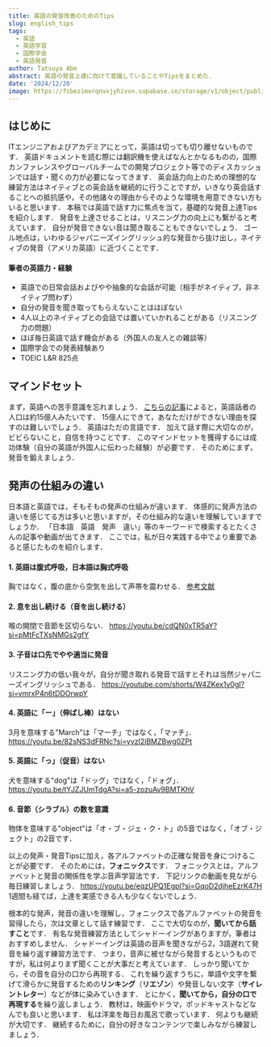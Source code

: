 ```yaml
---
title: 英語の発音改善のためのTips
slug: english_tips
tags:
  - 英語
  - 英語学習
  - 国際学会
  - 英語発音
author: Tatsuya Abe
abstract: 英語の発音上達に向けて意識していることやTipsをまとめた．
date: '2024/12/20'
image: https://fsbezimxrqnvxjyhivvn.supabase.co/storage/v1/object/public/blogThumbnail/english_tips.jpg?t=2025-01-16T14%3A07%3A37.236Z
---
```

## はじめに
ITエンジニアおよびアカデミアにとって，英語は切っても切り離せないものです．
英語ドキュメントを読む際には翻訳機を使えばなんとかなるものの，国際カンファレンスやグローバルチームでの開発プロジェクト等でのディスカッションでは話す・聞くの力が必要になってきます．
英会話力向上のための理想的な練習方法はネイティブとの英会話を継続的に行うことですが，いきなり英会話することへの抵抗感や，その他諸々の理由からそのような環境を用意できない方もいると思います．
本稿では英語で話す力に焦点を当て，基礎的な発音上達Tipsを紹介します．
発音を上達させることは，リスニング力の向上にも繋がると考えています．
自分が発音できない音は聞き取ることもできないでしょう．
ゴール地点は，いわゆるジャパニーズイングリッシュ的な発音から抜け出し，ネイティブの発音（アメリカ英語）に近づくことです．

#### 筆者の英語力・経験
- 英語での日常会話およびやや抽象的な会話が可能（相手がネイティブ，非ネイティブ問わず）
- 自分の発音を聞き取ってもらえないことはほぼない
- 4人以上のネイティブとの会話では置いていかれることがある（リスニング力の問題）
- ほぼ毎日英語で話す機会がある（外国人の友人との雑談等）
- 国際学会での発表経験あり
- TOEIC L&R 825点

## マインドセット
まず，英語への苦手意識を忘れましょう．
[こちらの記事](https://www.statista.com/statistics/266808/the-most-spoken-languages-worldwide/)によると，英語話者の人口は約15億人みたいです．
15億人にできて，あなただけができない理由を探すのは難しいでしょう．
英語はただの言語です．
加えて話す際に大切なのが，ビビらないこと，自信を持つことです．
このマインドセットを獲得するには成功体験（自分の英語が外国人に伝わった経験）が必要です．
そのためにまず，発音を鍛えましょう．

## 発声の仕組みの違い
日本語と英語では，そもそもの発声の仕組みが違います．
体感的に発声方法の違いを感じてる方は多いと思いますが，その仕組み的な違いを理解していますでしょうか．
「日本語　英語　発声　違い」等のキーワードで検索するとたくさんの記事や動画が出てきます．
ここでは，私が日々実践する中でより重要であると感じたものを紹介します．

#### 1. 英語は腹式呼吸，日本語は胸式呼吸
胸ではなく，腹の底から空気を出して声帯を震わせる．
[参考文献](https://ndlsearch.ndl.go.jp/books/R000000004-I023628127)

#### 2. 息を出し続ける（音を出し続ける）
喉の開閉で音節を区切らない．
https://youtu.be/cdQN0xTR5aY?si=pMtFcTXsNMGs2gfY

#### 3. 子音は口先でやや適当に発音
リスニング力の低い我々が，自分が聞き取れる発音で話すとそれは当然ジャパニーズイングリッシュである．
https://youtube.com/shorts/W4ZKex1y0gI?si=vmrxP4n6tDDOrwpY

#### 4. 英語に「ー」（伸ばし棒）はない
3月を意味する"March"は「マーチ」ではなく，「マァチ」．
https://youtu.be/82sNS3dFRNc?si=yvzI2iBMZBwg0ZPt

#### 5. 英語に「っ」（促音）はない
犬を意味する"dog"は「ドッグ」ではなく，「ドォグ」．
https://youtu.be/tYJZJUmTdgA?si=a5-zozuAv9BMTKhV

#### 6. 音節（シラブル）の数を意識
物体を意味する"object"は「オ・ブ・ジェ・ク・ト」の5音ではなく，「オブ・ジェクト」の2音です．

以上の発声・発音Tipsに加え，各アルファベットの正確な発音を身につけることが必要です．
そのためには，**フォニックス**です．
フォニックスとは，アルファベットと発音の関係性を学ぶ音声学習法です．
下記リンクの動画を見ながら毎日練習しましょう．
https://youtu.be/eqzUPQ1EgpI?si=GqoD2djheEzrK47H
1週間も経てば，上達を実感できる人も少なくないでしょう．

根本的な発声，発音の違いを理解し，フォニックスで各アルファベットの発音を習得したら，次は文章として話す練習です．
ここで大切なのが，**聞いてから話すこと**です．
有名な発音練習方法としてシャドーイングがありますが，筆者はおすすめしません．
シャドーイングは英語の音声を聞きながら2，3語遅れて発音を繰り返す練習方法です．
つまり，音声に被せながら発音するというものですが，私は何よりまず聞くことが大事だと考えています．
しっかり聞いてから，その音を自分の口から再現する．
これを繰り返すうちに，単語や文字を繋げて滑らかに発音するための**リンキング**（**リエゾン**）や発音しない文字（**サイレントレター**）などが体に染みていきます．
とにかく，**聞いてから，自分の口で再現する**を繰り返しましょう．
教材は，映画やドラマ，ポッドキャストなどなんでも良いと思います．
私は洋楽を毎日お風呂で歌っています．
何よりも継続が大切です．
継続するために，自分の好きなコンテンツで楽しみながら練習しましょう．